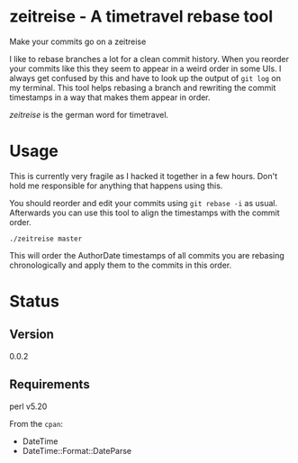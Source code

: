 # zeitreise - A timetravel rebase tool

Make your commits go on a zeitreise

I like to rebase branches a lot for a clean commit history. When you reorder your
commits like this they seem to appear in a weird order in some UIs. I always get
confused by this and have to look up the output of `git log` on my terminal.
This tool helps rebasing a branch and rewriting the commit timestamps in a way
that makes them appear in order.

*zeitreise* is the german word for timetravel.

# Usage

This is currently very fragile as I hacked it together in a few hours.
Don't hold me responsible for anything that happens using this.

You should reorder and edit your commits using `git rebase -i` as usual.
Afterwards you can use this tool to align the timestamps with the commit order.

```
./zeitreise master
```

This will order the AuthorDate timestamps of all commits you are rebasing
chronologically and apply them to the commits in this order.

# Status

## Version

0.0.2

## Requirements

perl v5.20

From the `cpan`:

- DateTime
- DateTime::Format::DateParse


